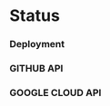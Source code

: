 # Status

### Deployment
<toggledStatus data-url="https://toggled.tech"></toggledStatus>

### GITHUB API
<toggledStatus data-url="https://api.github.com"></toggledStatus>

### GOOGLE CLOUD API
<toggledStatus data-url="https://cloud.google.com"></toggledStatus>

